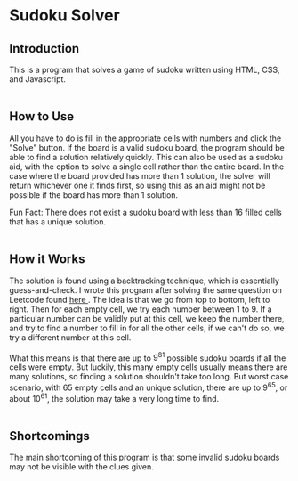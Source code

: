 # Sudoku Solver
## Introduction
This is a program that solves a game of sudoku written using HTML, CSS, and Javascript. <br><br>

## How to Use
All you have to do is fill in the appropriate cells with numbers and click the "Solve" button. If the board is a valid sudoku board, the program should be able to find a solution relatively quickly. This can also be used as a sudoku aid, with the option to solve a single cell rather than the entire board. In the case where the board provided has more than 1 solution, the solver will return whichever one it finds first, so using this as an aid might not be possible if the board has more than 1 solution.  

Fun Fact: There does not exist a sudoku board with less than 16 filled cells that has a unique solution.<br><br>

## How it Works
The solution is found using a backtracking technique, which is essentially guess-and-check. I wrote this program after solving the same question on Leetcode found <a href = "https://leetcode.com/problems/sudoku-solver/"> here </a>. The idea is that we go from top to bottom, left to right. Then for each empty cell, we try each number between 1 to 9. If a particular number can be validly put at this cell, we keep the number there, and try to find a number to fill in for all the other cells, if we can't do so, we try a different number at this cell. <br><br>
What this means is that there are up to $9^{81}$ possible sudoku boards if all the cells were empty. But luckily, this many empty cells usually means there are many solutions, so finding a solution shouldn't take too long. But worst case scenario, with 65 empty cells and an unique solution, there are up to $9^{65}$, or about $10^{61}$, the solution may take a very long time to find. <br><br>

## Shortcomings
The main shortcoming of this program is that some invalid sudoku boards may not be visible with the clues given.